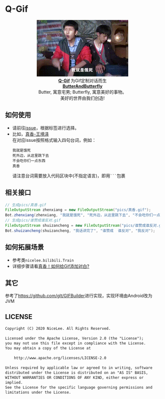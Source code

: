 # Q-Gif
<p align="center">
  <img src="/pics/真香/text.gif"/>
  <br>
      <strong>
        <a href="https://github.com/ButterAndButterfly/Q-Gif" target="_blank">Q-Gif</a>
      </strong>  为Gif定制对话而生  
  <br>
      <strong>
        <a href="https://github.com/ButterAndButterfly" target="_blank">ButterAndButterfly</a><br>
      </strong>  
        Butter, 寓意宅男; Butterfly, 寓意美好的事物。 
        <br/> 美好的世界由我们创造!  
</p>



## 如何使用  
+ 请前往[issue](https://github.com/ButterAndButterfly/Q-Gif/issues)，根据标签进行选择。  
+ 比如，[真香-王境泽](https://github.com/ButterAndButterfly/Q-Gif/issues/2)  
    在对应issue按照格式输入四句台词，例如：  
    ```
    我就是饿死
    死外边，从这里跳下去
    不会吃你们一点东西
    真香
    ```
    请注意台词需要放入代码区块中(不指定语言)，即用` ``` `包裹

## 相关接口  
```java
// 生成pics/真香.gif
FileOutputStream zhenxiang = new FileOutputStream("pics/真香.gif");
Bot.zhenxiang(zhenxiang, "我就是饿死", "死外边，从这里跳下去", "不会吃你们一点东西", "真香");
// 生成pics/谁赞成谁反对.gif
FileOutputStream shuizancheng = new FileOutputStream("pics/谁赞成谁反对.gif");
Bot.shuizancheng(shuizancheng, "我话讲完了", "谁赞成  谁反对", "我反对");
```        

## 如何拓展场景  
+ 参考类`nicelee.bilibili.Train`  
+ 详细步骤请看[真香！如何给Gif添加对白?](https://nICEnnnnnnnLee.github.io/blog/2020/06/14/java-add-text-to-gif/)  

## 其它  
参考了<https://github.com/glt/GIFBuilder>进行实现，实现环境由Android改为JVM  

## LICENSE  
```
Copyright (C) 2020 NiceLee. All Rights Reserved.

Licensed under the Apache License, Version 2.0 (the "License");
you may not use this file except in compliance with the License.
You may obtain a copy of the License at

    http://www.apache.org/licenses/LICENSE-2.0

Unless required by applicable law or agreed to in writing, software
distributed under the License is distributed on an "AS IS" BASIS,
WITHOUT WARRANTIES OR CONDITIONS OF ANY KIND, either express or implied.
See the License for the specific language governing permissions and
limitations under the License.
```


